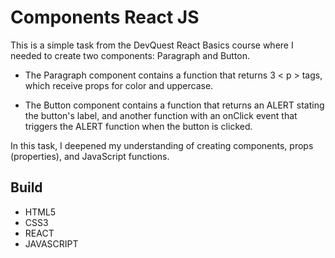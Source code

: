 # Components React JS 

This is a simple task from the DevQuest React Basics course where I needed to create two components: Paragraph and Button.

- The Paragraph component contains a function that returns 3 < p > tags, which receive props for color and uppercase.

- The Button component contains a function that returns an ALERT stating the button's label, and another function with an onClick event that triggers the ALERT function when the button is clicked.

In this task, I deepened my understanding of creating components, props (properties), and JavaScript functions.

## Build
- HTML5
- CSS3
- REACT
- JAVASCRIPT